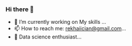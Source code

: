 ### Hi there 👋


- 🔭 I’m currently working on My skills ...
- 📫 How to reach me: rekhaiician@gmail.com...
- :girl: Data science enthusiast... 

<!--
**Rekha5649/Rekha5649** is a ✨ _special_ ✨ repository because its `README.md` (this file) appears on your GitHub profile.

Here are some ideas to get you started:

